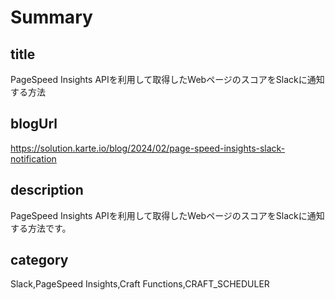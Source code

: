 # Summary

## title

PageSpeed Insights APIを利用して取得したWebページのスコアをSlackに通知する方法

## blogUrl
https://solution.karte.io/blog/2024/02/page-speed-insights-slack-notification

## description

PageSpeed Insights APIを利用して取得したWebページのスコアをSlackに通知する方法です。

## category

Slack,PageSpeed Insights,Craft Functions,CRAFT_SCHEDULER